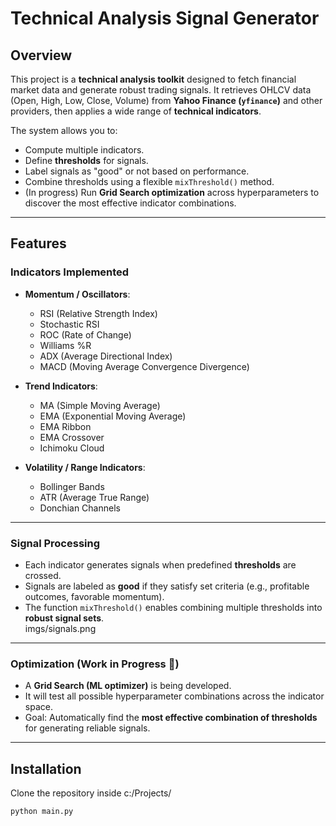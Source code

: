 # Technical Analysis Signal Generator  

## Overview  
This project is a **technical analysis toolkit** designed to fetch financial market data and generate robust trading signals. It retrieves OHLCV data (Open, High, Low, Close, Volume) from **Yahoo Finance (`yfinance`)** and other providers, then applies a wide range of **technical indicators**.  

The system allows you to:  
- Compute multiple indicators.  
- Define **thresholds** for signals.  
- Label signals as "good" or not based on performance.  
- Combine thresholds using a flexible `mixThreshold()` method.  
- (In progress) Run **Grid Search optimization** across hyperparameters to discover the most effective indicator combinations.  

---

## Features  

### Indicators Implemented  
- **Momentum / Oscillators**:  
  - RSI (Relative Strength Index)  
  - Stochastic RSI  
  - ROC (Rate of Change)  
  - Williams %R  
  - ADX (Average Directional Index)  
  - MACD (Moving Average Convergence Divergence)  

- **Trend Indicators**:  
  - MA (Simple Moving Average)  
  - EMA (Exponential Moving Average)  
  - EMA Ribbon  
  - EMA Crossover  
  - Ichimoku Cloud  

- **Volatility / Range Indicators**:  
  - Bollinger Bands  
  - ATR (Average True Range)  
  - Donchian Channels  

---

### Signal Processing  
- Each indicator generates signals when predefined **thresholds** are crossed.  
- Signals are labeled as **good** if they satisfy set criteria (e.g., profitable outcomes, favorable momentum).  
- The function `mixThreshold()` enables combining multiple thresholds into **robust signal sets**.  
imgs/signals.png
---

### Optimization (Work in Progress 🚧)  
- A **Grid Search (ML optimizer)** is being developed.  
- It will test all possible hyperparameter combinations across the indicator space.  
- Goal: Automatically find the **most effective combination of thresholds** for generating reliable signals.  

---

## Installation  

Clone the repository inside c:/Projects/ 

```bash
python main.py
